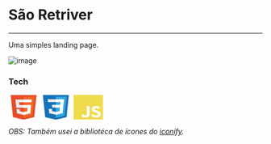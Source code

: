 # São Retriver
---
Uma simples landing page.

![image](https://github.com/Jovem-Blood/retriver-landing-page/assets/50130174/3af15fac-68b2-47f0-ab10-ad8ca7a101c9)

### Tech
<div>
  <img align="center" alt="HTML" height="50" width="60" src="https://raw.githubusercontent.com/devicons/devicon/master/icons/html5/html5-original.svg">
  <img align="center" alt="CSS" height="50" width="60" src="https://raw.githubusercontent.com/devicons/devicon/master/icons/css3/css3-original.svg">
  <img align="center" alt="Js" height="50" width="60" src="https://raw.githubusercontent.com/devicons/devicon/master/icons/javascript/javascript-plain.svg">
</div>

*OBS: Também usei a bibliotéca de ícones do [iconify](https://iconify.design).*
